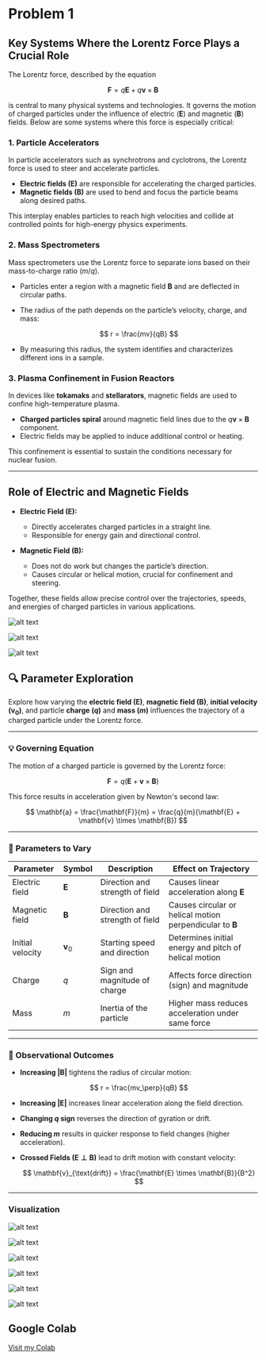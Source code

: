 # Problem 1

## Key Systems Where the Lorentz Force Plays a Crucial Role

The Lorentz force, described by the equation

$$
\mathbf{F} = q\mathbf{E} + q\mathbf{v} \times \mathbf{B}
$$

is central to many physical systems and technologies. It governs the motion of charged particles under the influence of electric ($\mathbf{E}$) and magnetic ($\mathbf{B}$) fields. Below are some systems where this force is especially critical:

### 1. Particle Accelerators

In particle accelerators such as synchrotrons and cyclotrons, the Lorentz force is used to steer and accelerate particles. 

- **Electric fields ($\mathbf{E}$)** are responsible for accelerating the charged particles.
- **Magnetic fields ($\mathbf{B}$)** are used to bend and focus the particle beams along desired paths.

This interplay enables particles to reach high velocities and collide at controlled points for high-energy physics experiments.

### 2. Mass Spectrometers

Mass spectrometers use the Lorentz force to separate ions based on their mass-to-charge ratio ($m/q$). 

- Particles enter a region with a magnetic field $\mathbf{B}$ and are deflected in circular paths.
- The radius of the path depends on the particle’s velocity, charge, and mass:
  
  $$
  r = \frac{mv}{qB}
  $$

- By measuring this radius, the system identifies and characterizes different ions in a sample.

### 3. Plasma Confinement in Fusion Reactors

In devices like **tokamaks** and **stellarators**, magnetic fields are used to confine high-temperature plasma.

- **Charged particles spiral** around magnetic field lines due to the $q\mathbf{v} \times \mathbf{B}$ component.
- Electric fields may be applied to induce additional control or heating.

This confinement is essential to sustain the conditions necessary for nuclear fusion.

---

## Role of Electric and Magnetic Fields

- **Electric Field ($\mathbf{E}$):** 
  - Directly accelerates charged particles in a straight line.
  - Responsible for energy gain and directional control.

- **Magnetic Field ($\mathbf{B}$):**
  - Does not do work but changes the particle’s direction.
  - Causes circular or helical motion, crucial for confinement and steering.

Together, these fields allow precise control over the trajectories, speeds, and energies of charged particles in various applications.

![alt text](image-1.png)

![alt text](image-2.png)

![alt text](image-3.png)

## 🔍 Parameter Exploration

Explore how varying the **electric field ($\mathbf{E}$)**, **magnetic field ($\mathbf{B}$)**, **initial velocity ($\mathbf{v}_0$)**, and particle **charge ($q$)** and **mass ($m$)** influences the trajectory of a charged particle under the Lorentz force.

---

### 💡 Governing Equation

The motion of a charged particle is governed by the Lorentz force:

$$
\mathbf{F} = q(\mathbf{E} + \mathbf{v} \times \mathbf{B})
$$

This force results in acceleration given by Newton's second law:

$$
\mathbf{a} = \frac{\mathbf{F}}{m} = \frac{q}{m}(\mathbf{E} + \mathbf{v} \times \mathbf{B})
$$

---

### 🔁 Parameters to Vary

| Parameter         | Symbol        | Description                             | Effect on Trajectory                                   |
|------------------|---------------|-----------------------------------------|--------------------------------------------------------|
| Electric field    | $\mathbf{E}$  | Direction and strength of field         | Causes linear acceleration along $\mathbf{E}$          |
| Magnetic field    | $\mathbf{B}$  | Direction and strength of field         | Causes circular or helical motion perpendicular to $\mathbf{B}$ |
| Initial velocity  | $\mathbf{v}_0$| Starting speed and direction            | Determines initial energy and pitch of helical motion  |
| Charge            | $q$           | Sign and magnitude of charge            | Affects force direction (sign) and magnitude           |
| Mass              | $m$           | Inertia of the particle                 | Higher mass reduces acceleration under same force      |

---

### 🧪 Observational Outcomes

- **Increasing $|\mathbf{B}|$** tightens the radius of circular motion:

  $$
  r = \frac{mv_\perp}{qB}
  $$

- **Increasing $|\mathbf{E}|$** increases linear acceleration along the field direction.

- **Changing $q$ sign** reverses the direction of gyration or drift.

- **Reducing $m$** results in quicker response to field changes (higher acceleration).

- **Crossed Fields ($\mathbf{E} \perp \mathbf{B}$)** lead to drift motion with constant velocity:

  $$
  \mathbf{v}_{\text{drift}} = \frac{\mathbf{E} \times \mathbf{B}}{B^2}
  $$

---

### Visualization

![alt text](image-4.png)

![alt text](image-5.png)

![alt text](image-6.png)

![alt text](image-7.png)

![alt text](image-8.png)

![alt text](image-9.png)

## Google Colab

[Visit my Colab](https://colab.research.google.com/drive/1lUl-CljO9X4lzOJ98iXc_qiuS8wRgkmJ?usp=sharing)